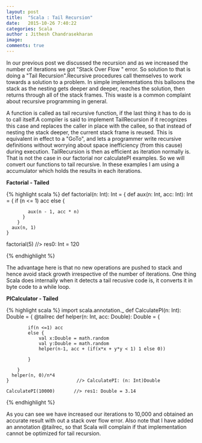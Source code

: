 ```yaml
---
layout: post
title:  "Scala : Tail Recursion"
date:   2015-10-26 7:40:22
categories: Scala
author : Jithesh Chandrasekharan
image: 
comments: true
---
```


In our previous post we discussed the recursion and  as we increased the number of iterations we got "Stack Over Flow " error. So solution to that is doing a "Tail Recursion".Recursive procedures call themselves to work towards a solution to a problem. In simple implementations this balloons the stack as the nesting gets deeper and deeper, reaches the solution, then returns through all of the stack frames. This waste is a common complaint about recursive programming in general.

A function is called as tail recursive function, if the last thing it has to do is to call itself.A compiler is said to implement TailRecursion if it recognizes this case and replaces the caller in place with the callee, so that instead of nesting the stack deeper, the current stack frame is reused. This is equivalent in effect to a "GoTo", and lets a programmer write recursive definitions without worrying about space inefficiency (from this cause) during execution. TailRecursion is then as efficient as iteration normally is.
That is not the case in our factorial nor calculatePI examples. So we will convert our functions to tail recursive. In these examples I am using a accumulator which holds the results in each iterations.

**Factorial - Tailed**

{% highlight scala %}
def factorial(n: Int): Int =
    {
      def aux(n: Int, acc: Int): Int =
        {
          if (n <= 1) acc
          else {

            aux(n - 1, acc * n)
          }
        }
      aux(n, 1)
    } 

  factorial(5) //> res0: Int = 120

{% endhighlight %}

The advantage here is that no new operations are pushed to stack and hence avoid stack growth irrespective of the number of iterations. One thing Scala does internally when it detects a tail recusive code is, it converts it in byte code to a while loop.

**PICalculator - Tailed**

{% highlight scala %}
import scala.annotation._
  def CalculatePI(n: Int): Double =
    {
      @tailrec
      def helper(n: Int, acc: Double): Double =
        {
        
        	if(n <=1) acc
        	else {
        		val x:Double = math.random
        		val y:Double = math.random
        		helper(n-1, acc + (if(x*x + y*y < 1) 1 else 0))
        		
        	}

        }
      helper(n, 0)/n*4
    }                         //> CalculatePI: (n: Int)Double
    
    CalculatePI(10000)       //> res1: Double = 3.14

{% endhighlight %}

As you can see we have increased our iterations to 10,000 and obtained an accurate result with out a stack over flow error. Also note that I have added an annotation @tailrec, so that Scala will complain if that implementation cannot be optimized for tail recursion.



